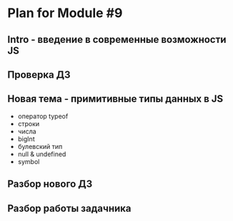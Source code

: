 # Plan for Module #9

## Intro - введение в современные возможности JS

## Проверка ДЗ

## Новая тема - примитивные типы данных в JS

* оператор typeof
* строки
* числа
* bigInt
* булевский тип
* null & undefined
* symbol

## Разбор нового ДЗ

## Разбор работы задачника
